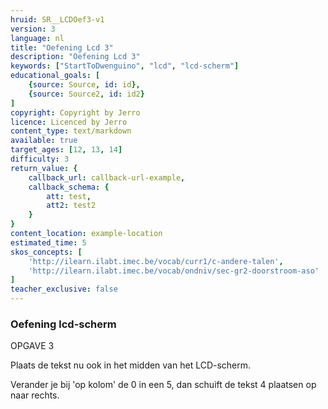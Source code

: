 ```yaml
---
hruid: SR__LCDOef3-v1
version: 3
language: nl
title: "Oefening Lcd 3"
description: "Oefening Lcd 3"
keywords: ["StartToDwenguino", "lcd", "lcd-scherm"]
educational_goals: [
    {source: Source, id: id}, 
    {source: Source2, id: id2}
]
copyright: Copyright by Jerro
licence: Licenced by Jerro
content_type: text/markdown
available: true
target_ages: [12, 13, 14]
difficulty: 3
return_value: {
    callback_url: callback-url-example,
    callback_schema: {
        att: test,
        att2: test2
    }
}
content_location: example-location
estimated_time: 5
skos_concepts: [
    'http://ilearn.ilabt.imec.be/vocab/curr1/c-andere-talen', 
    'http://ilearn.ilabt.imec.be/vocab/ondniv/sec-gr2-doorstroom-aso'
]
teacher_exclusive: false
---
```


### Oefening lcd-scherm

OPGAVE 3

Plaats de tekst nu ook in het midden van het LCD-scherm.

Verander je bij 'op kolom' de 0 in een 5, dan schuift de tekst 4 plaatsen op naar rechts.